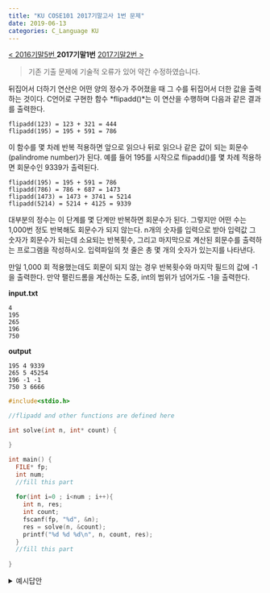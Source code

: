 ```yaml
---
title: "KU COSE101 2017기말고사 1번 문제"
date: 2019-06-13
categories: C_Language KU
---
```


[< 2016기말5번 ](https://detegice.github.io/COSE101-2016Final-Pro5)
 **2017기말1번** 
[ 2017기말2번 >](https://detegice.github.io/COSE101-2017Final-Pro2)

> 기존 기출 문제에 기술적 오류가 있어 약간 수정하였습니다.

뒤집어서 더하기 연산은 어떤 양의 정수가 주어졌을 때 그 수를 뒤집어서 더한 값을 출력하는 것이다.
C언어로 구현한 함수 *flipadd()*는 이 연산을 수행하며 다음과 같은 결과를 출력한다.
```
flipadd(123) = 123 + 321 = 444
flipadd(195) = 195 + 591 = 786
```

이 함수를 몇 차례 반복 적용하면 앞으로 읽으나 뒤로 읽으나 같은 값이 되는 회문수(palindrome number)가 된다. 예를 들어 195를 시작으로 flipadd()를 몇 차례 적용하면 회문수인 9339가 출력된다.

```
flipadd(195) = 195 + 591 = 786
flipadd(786) = 786 + 687 = 1473
flipadd(1473) = 1473 + 3741 = 5214
flipadd(5214) = 5214 + 4125 = 9339
```

대부분의 정수는 이 단계를 몇 단계만 반복하면 회문수가 된다. 그렇지만 어떤 수는 1,000번 정도 반복해도 회문수가 되지 않는다.
n개의 숫자를 입력으로 받아 입력값 그 숫자가 회문수가 되는데 소요되는 반복횟수, 그리고 마지막으로 계산된 회문수를 출력하는 프로그램을 작성하시오.
입력파일의 첫 줄은 총 몇 개의 숫자가 있는지를 나타낸다.

만일 1,000 회 적용했는데도 회문이 되지 않는 경우 반복횟수와 마지막 필드의 값에 -1 을 출력한다.
만약 팰린드롬을 계산하는 도중, int의 범위가 넘어가도 -1을 출력한다.

**input.txt**
```
4
195
265
196
750
```

**output**
```
195 4 9339
265 5 45254
196 -1 -1
750 3 6666
```

~~~c
#include<stdio.h>

//flipadd and other functions are defined here

int solve(int n, int* count) {

}

int main() {
  FILE* fp;
  int num;
  //fill this part
  
  for(int i=0 ; i<num ; i++){
    int n, res;
    int count;
    fscanf(fp, "%d", &n);
    res = solve(n, &count);
    printf("%d %d %d\n", n, count, res);
  }
  //fill this part
  
}
~~~


<details><summary>예시답안</summary>
  
{% highlight c %}

#include<stdio.h>

int flip(int k) {
	int p = 0;
	while(k) {
		p *= 10;
		p += k%10;
		k /= 10;
	}
	return p;
}

int ispalin(int k) {
	int f = flip(k);
	if(f==k) return 1;
	else return 0;
}

int solve(int n, int* count) {
	*count = 0;
	while(!ispalin(n)){
		(*count)++;
		n+=flip(n);
		if((*count)>1000) return -1;
		if(n<0){
			(*count)=-1;
			return -1;
		}
	}
	return n;
}

int main() {
  FILE* fp;
  int num;
  fp = fopen("input.txt","r");
  fscanf(fp, "%d", &num);
  for(int i=0 ; i<num ; i++){
    int n, res;
    int count;
    fscanf(fp, "%d", &n);
    res = solve(n, &count);
    printf("%d %d %d\n", n, count, res);
  }
  return 0;
}

{% endhighlight %}

{% highlight text %}

*flip*함수 : 숫자를 뒤집어 줍니다.
*ispalin*함수 : 팰린드롬 수인지 확인해줍니다.

*fopen*함수 : 파일을 여는 함수로, fopen(파일이름, 모드)로 작성합니다.

{% endhighlight %}

</details>
